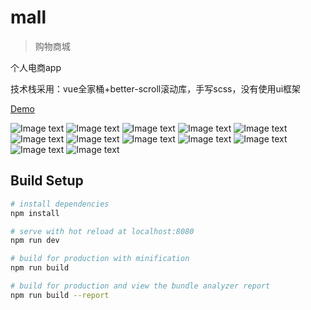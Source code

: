 # mall

> 购物商城

个人电商app

技术栈采用：vue全家桶+better-scroll滚动库，手写scss，没有使用ui框架

[Demo](https://sea-dh1.github.io/mall-app/dist/index.html)

![Image text](https://github.com/lidonghai1/img/blob/master/home.jpg)
![Image text](https://github.com/lidonghai1/img/blob/master/order.jpg)
![Image text](https://github.com/lidonghai1/img/blob/master/shopcart.jpg)
![Image text](https://github.com/lidonghai1/img/blob/master/mycenter.jpg)
![Image text](https://github.com/lidonghai1/img/blob/master/list.jpg)
![Image text](https://github.com/lidonghai1/img/blob/master/detail.jpg)
![Image text](https://github.com/lidonghai1/img/blob/master/settlement.jpg)
![Image text](https://github.com/lidonghai1/img/blob/master/address.jpg)
![Image text](https://github.com/lidonghai1/img/blob/master/pay.jpg)
![Image text](https://github.com/lidonghai1/img/blob/master/login.jpg)
![Image text](https://github.com/lidonghai1/img/blob/master/register.jpg)
![Image text](https://github.com/lidonghai1/img/blob/master/findpwd.jpg)

## Build Setup

``` bash
# install dependencies
npm install

# serve with hot reload at localhost:8080
npm run dev

# build for production with minification
npm run build

# build for production and view the bundle analyzer report
npm run build --report
```
